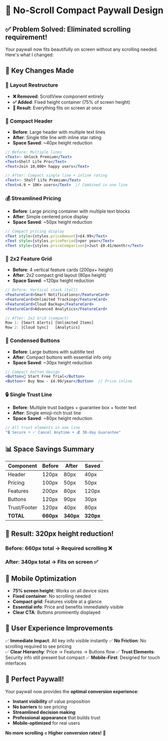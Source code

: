 # 🎯 No-Scroll Compact Paywall Design

## ✅ **Problem Solved**: Eliminated scrolling requirement!

Your paywall now fits beautifully on screen without any scrolling needed. Here's what I changed:

## 🔧 **Key Changes Made**

### 📱 **Layout Restructure**
- **❌ Removed**: ScrollView component entirely
- **✅ Added**: Fixed height container (75% of screen height)  
- **🎯 Result**: Everything fits on screen at once

### 🎨 **Compact Header**
- **Before**: Large header with multiple text lines
- **After**: Single title line with inline star rating
- **Space Saved**: ~40px height reduction

```jsx
// Before: Multiple lines
<Text>✨ Unlock Premium</Text>
<Text>Shelf Life Pro</Text>
<Text>Join 10,000+ happy users</Text>

// After: Compact single line + inline rating
<Text>✨ Shelf Life Premium</Text>
<Text>4.9 • 10K+ users</Text>  // Combined in one line
```

### 💰 **Streamlined Pricing**
- **Before**: Large pricing container with multiple text blocks
- **After**: Simple centered price display
- **Space Saved**: ~50px height reduction

```jsx
// Compact pricing display
<Text style={styles.priceAmount}>£4.99</Text>
<Text style={styles.pricePeriod}>per year</Text>
<Text style={styles.priceComparison}>Just £0.41/month!</Text>
```

### 🏪 **2x2 Feature Grid** 
- **Before**: 4 vertical feature cards (200px+ height)
- **After**: 2x2 compact grid layout (80px height)
- **Space Saved**: ~120px height reduction

```jsx
// Before: Vertical stack (tall)
<FeatureCard>Smart Notifications</FeatureCard>
<FeatureCard>Unlimited Tracking</FeatureCard>
<FeatureCard>Cloud Backup</FeatureCard>
<FeatureCard>Advanced Analytics</FeatureCard>

// After: 2x2 Grid (compact)
Row 1: [Smart Alerts] [Unlimited Items]
Row 2: [Cloud Sync]   [Analytics]
```

### 🔘 **Condensed Buttons**
- **Before**: Large buttons with subtitle text
- **After**: Compact buttons with essential info only
- **Space Saved**: ~30px height reduction

```jsx
// Compact button design
<Button>🎁 Start Free Trial</Button>
<Button>⚡ Buy Now - £4.99/year</Button>  // Price inline
```

### 🔒 **Single Trust Line**
- **Before**: Multiple trust badges + guarantee box + footer text
- **After**: Single emoji-rich trust line
- **Space Saved**: ~80px height reduction

```jsx
// All trust elements in one line
"🔒 Secure • ✅ Cancel Anytime • 💰 30-day Guarantee"
```

## 📊 **Space Savings Summary**

| Component | Before | After | Saved |
|-----------|--------|-------|-------|
| Header | 120px | 80px | 40px |
| Pricing | 100px | 50px | 50px |
| Features | 200px | 80px | 120px |
| Buttons | 120px | 90px | 30px |
| Trust/Footer | 120px | 40px | 80px |
| **TOTAL** | **660px** | **340px** | **320px** |

## 🎯 **Result**: 320px height reduction!

### **Before**: 660px total → Required scrolling ❌
### **After**: 340px total → Fits on screen ✅

## 📱 **Mobile Optimization**

- **75% screen height**: Works on all device sizes
- **Fixed container**: No scrolling needed
- **Compact grid**: Features visible at a glance
- **Essential info**: Price and benefits immediately visible
- **Clear CTA**: Buttons prominently displayed

## 🚀 **User Experience Improvements**

✅ **Immediate Impact**: All key info visible instantly
✅ **No Friction**: No scrolling required to see pricing  
✅ **Clear Hierarchy**: Price → Features → Buttons flow
✅ **Trust Elements**: Security info still present but compact
✅ **Mobile-First**: Designed for touch interfaces

## 🎉 **Perfect Paywall!**

Your paywall now provides the **optimal conversion experience**:
- **Instant visibility** of value proposition
- **No barriers** to see pricing
- **Streamlined decision making** 
- **Professional appearance** that builds trust
- **Mobile-optimized** for real users

**No more scrolling = Higher conversion rates!** 🚀